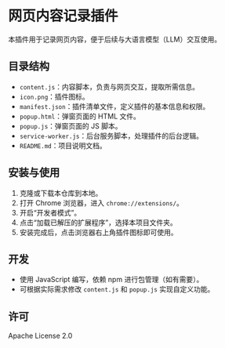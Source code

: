 # 网页内容记录插件

本插件用于记录网页内容，便于后续与大语言模型（LLM）交互使用。

## 目录结构

- `content.js`：内容脚本，负责与网页交互，提取所需信息。
- `icon.png`：插件图标。
- `manifest.json`：插件清单文件，定义插件的基本信息和权限。
- `popup.html`：弹窗页面的 HTML 文件。
- `popup.js`：弹窗页面的 JS 脚本。
- `service-worker.js`：后台服务脚本，处理插件的后台逻辑。
- `README.md`：项目说明文档。

## 安装与使用

1. 克隆或下载本仓库到本地。
2. 打开 Chrome 浏览器，进入 `chrome://extensions/`。
3. 开启“开发者模式”。
4. 点击“加载已解压的扩展程序”，选择本项目文件夹。
5. 安装完成后，点击浏览器右上角插件图标即可使用。

## 开发

- 使用 JavaScript 编写，依赖 npm 进行包管理（如有需要）。
- 可根据实际需求修改 `content.js` 和 `popup.js` 实现自定义功能。

## 许可

Apache License 2.0
